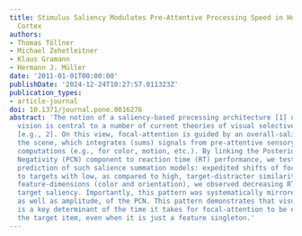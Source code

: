 ```yaml
---
title: Stimulus Saliency Modulates Pre-Attentive Processing Speed in Human Visual
  Cortex
authors:
- Thomas Töllner
- Michael Zehetleitner
- Klaus Gramann
- Hermann J. Müller
date: '2011-01-01T00:00:00'
publishDate: '2024-12-24T10:27:57.011323Z'
publication_types:
- article-journal
doi: 10.1371/journal.pone.0016276
abstract: 'The notion of a saliency-based processing architecture [1] underlying human
  vision is central to a number of current theories of visual selective attention
  [e.g., 2]. On this view, focal-attention is guided by an overall-saliency map of
  the scene, which integrates (sums) signals from pre-attentive sensory feature-contrast
  computations (e.g., for color, motion, etc.). By linking the Posterior Contralateral
  Negativity (PCN) component to reaction time (RT) performance, we tested one specific
  prediction of such salience summation models: expedited shifts of focal-attention
  to targets with low, as compared to high, target-distracter similarity. For two
  feature-dimensions (color and orientation), we observed decreasing RTs with increasing
  target saliency. Importantly, this pattern was systematically mirrored by the timing,
  as well as amplitude, of the PCN. This pattern demonstrates that visual saliency
  is a key determinant of the time it takes for focal-attention to be engaged onto
  the target item, even when it is just a feature singleton.'
---
```

